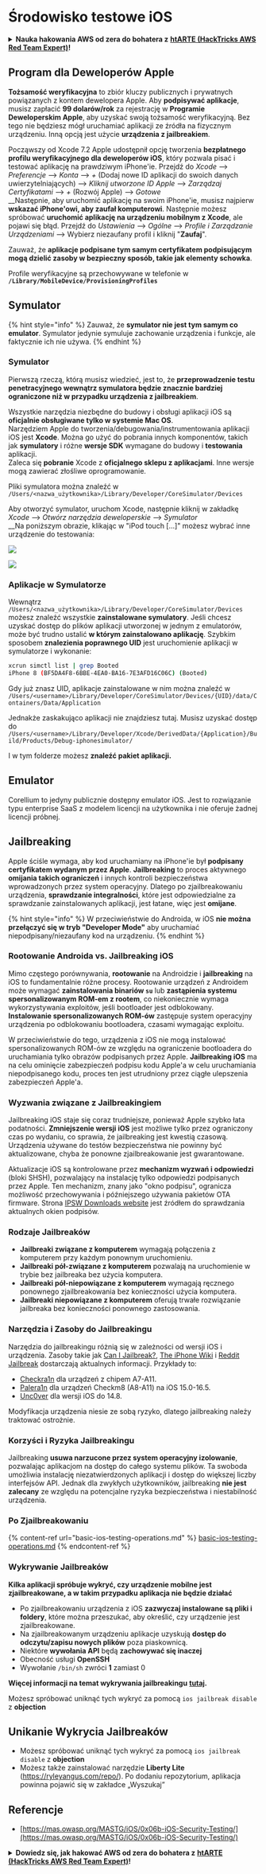 # Środowisko testowe iOS

<details>

<summary><strong>Nauka hakowania AWS od zera do bohatera z</strong> <a href="https://training.hacktricks.xyz/courses/arte"><strong>htARTE (HackTricks AWS Red Team Expert)</strong></a><strong>!</strong></summary>

Inne sposoby wsparcia HackTricks:

* Jeśli chcesz zobaczyć swoją **firmę reklamowaną w HackTricks** lub **pobrać HackTricks w formacie PDF**, sprawdź [**PLANY SUBSKRYPCYJNE**](https://github.com/sponsors/carlospolop)!
* Zdobądź [**oficjalne gadżety PEASS & HackTricks**](https://peass.creator-spring.com)
* Odkryj [**Rodzinę PEASS**](https://opensea.io/collection/the-peass-family), naszą kolekcję ekskluzywnych [**NFT**](https://opensea.io/collection/the-peass-family)
* **Dołącz do** 💬 [**grupy Discord**](https://discord.gg/hRep4RUj7f) lub [**grupy telegramowej**](https://t.me/peass) lub **śledź** nas na **Twitterze** 🐦 [**@carlospolopm**](https://twitter.com/hacktricks\_live)**.**
* **Podziel się swoimi sztuczkami hakerskimi, przesyłając PR-y do** [**HackTricks**](https://github.com/carlospolop/hacktricks) i [**HackTricks Cloud**](https://github.com/carlospolop/hacktricks-cloud) na GitHubie.

</details>

## Program dla Deweloperów Apple

**Tożsamość weryfikacyjna** to zbiór kluczy publicznych i prywatnych powiązanych z kontem dewelopera Apple. Aby **podpisywać aplikacje**, musisz zapłacić **99 dolarów/rok** za rejestrację w **Programie Deweloperskim Apple**, aby uzyskać swoją tożsamość weryfikacyjną. Bez tego nie będziesz mógł uruchamiać aplikacji ze źródła na fizycznym urządzeniu. Inną opcją jest użycie **urządzenia z jailbreakiem**.

Począwszy od Xcode 7.2 Apple udostępnił opcję tworzenia **bezpłatnego profilu weryfikacyjnego dla deweloperów iOS**, który pozwala pisać i testować aplikację na prawdziwym iPhone'ie. Przejdź do _Xcode_ --> _Preferencje_ --> _Konta_ --> _+_ (Dodaj nowe ID aplikacji do swoich danych uwierzytelniających) --> _Kliknij utworzone ID Apple_ --> _Zarządzaj Certyfikatami_ --> _+_ (Rozwój Apple) --> _Gotowe_\
\_\_Następnie, aby uruchomić aplikację na swoim iPhone'ie, musisz najpierw **wskazać iPhone'owi, aby zaufał komputerowi**. Następnie możesz spróbować **uruchomić aplikację na urządzeniu mobilnym z Xcode**, ale pojawi się błąd. Przejdź do _Ustawienia_ --> _Ogólne_ --> _Profile i Zarządzanie Urządzeniami_ --> Wybierz niezaufany profil i kliknij "**Zaufaj**".

Zauważ, że **aplikacje podpisane tym samym certyfikatem podpisującym mogą dzielić zasoby w bezpieczny sposób, takie jak elementy schowka**.

Profile weryfikacyjne są przechowywane w telefonie w **`/Library/MobileDevice/ProvisioningProfiles`**

## **Symulator**

{% hint style="info" %}
Zauważ, że **symulator nie jest tym samym co emulator**. Symulator jedynie symuluje zachowanie urządzenia i funkcje, ale faktycznie ich nie używa.
{% endhint %}

### **Symulator**

Pierwszą rzeczą, którą musisz wiedzieć, jest to, że **przeprowadzenie testu penetracyjnego wewnątrz symulatora będzie znacznie bardziej ograniczone niż w przypadku urządzenia z jailbreakiem**.

Wszystkie narzędzia niezbędne do budowy i obsługi aplikacji iOS są **oficjalnie obsługiwane tylko w systemie Mac OS**.\
Narzędziem Apple do tworzenia/debugowania/instrumentowania aplikacji iOS jest **Xcode**. Można go użyć do pobrania innych komponentów, takich jak **symulatory** i różne **wersje SDK** wymagane do budowy i **testowania** aplikacji.\
Zaleca się **pobranie** Xcode z **oficjalnego sklepu z aplikacjami**. Inne wersje mogą zawierać złośliwe oprogramowanie.

Pliki symulatora można znaleźć w `/Users/<nazwa_użytkownika>/Library/Developer/CoreSimulator/Devices`

Aby otworzyć symulator, uruchom Xcode, następnie kliknij w zakładkę _Xcode_ --> _Otwórz narzędzia deweloperskie_ --> _Symulator_\
\_\_Na poniższym obrazie, klikając w "iPod touch \[...]" możesz wybrać inne urządzenie do testowania:

![](<../../.gitbook/assets/image (267).png>)

![](<../../.gitbook/assets/image (517).png>)

### Aplikacje w Symulatorze

Wewnątrz `/Users/<nazwa_użytkownika>/Library/Developer/CoreSimulator/Devices` możesz znaleźć wszystkie **zainstalowane symulatory**. Jeśli chcesz uzyskać dostęp do plików aplikacji utworzonej w jednym z emulatorów, może być trudno ustalić **w którym zainstalowano aplikację**. Szybkim sposobem **znalezienia poprawnego UID** jest uruchomienie aplikacji w symulatorze i wykonanie:
```bash
xcrun simctl list | grep Booted
iPhone 8 (BF5DA4F8-6BBE-4EA0-BA16-7E3AFD16C06C) (Booted)
```
Gdy już znasz UID, aplikacje zainstalowane w nim można znaleźć w `/Users/<username>/Library/Developer/CoreSimulator/Devices/{UID}/data/Containers/Data/Application`

Jednakże zaskakująco aplikacji nie znajdziesz tutaj. Musisz uzyskać dostęp do `/Users/<username>/Library/Developer/Xcode/DerivedData/{Application}/Build/Products/Debug-iphonesimulator/`

I w tym folderze możesz **znaleźć pakiet aplikacji.**

## Emulator

Corellium to jedyny publicznie dostępny emulator iOS. Jest to rozwiązanie typu enterprise SaaS z modelem licencji na użytkownika i nie oferuje żadnej licencji próbnej.

## Jailbreaking

Apple ściśle wymaga, aby kod uruchamiany na iPhone'ie był **podpisany certyfikatem wydanym przez Apple**. **Jailbreaking** to proces aktywnego **omijania takich ograniczeń** i innych kontroli bezpieczeństwa wprowadzonych przez system operacyjny. Dlatego po zjailbreakowaniu urządzenia, **sprawdzanie integralności**, które jest odpowiedzialne za sprawdzanie zainstalowanych aplikacji, jest łatane, więc jest **omijane**.

{% hint style="info" %}
W przeciwieństwie do Androida, w iOS **nie można przełączyć się w tryb "Developer Mode"** aby uruchamiać niepodpisany/niezaufany kod na urządzeniu.
{% endhint %}

### Rootowanie Androida vs. Jailbreaking iOS

Mimo częstego porównywania, **rootowanie** na Androidzie i **jailbreaking** na iOS to fundamentalnie różne procesy. Rootowanie urządzeń z Androidem może wymagać **zainstalowania binariów `su`** lub **zastąpienia systemu spersonalizowanym ROM-em z rootem**, co niekoniecznie wymaga wykorzystywania exploitów, jeśli bootloader jest odblokowany. **Instalowanie spersonalizowanych ROM-ów** zastępuje system operacyjny urządzenia po odblokowaniu bootloadera, czasami wymagając exploitu.

W przeciwieństwie do tego, urządzenia z iOS nie mogą instalować spersonalizowanych ROM-ów ze względu na ograniczenie bootloadera do uruchamiania tylko obrazów podpisanych przez Apple. **Jailbreaking iOS** ma na celu ominięcie zabezpieczeń podpisu kodu Apple'a w celu uruchamiania niepodpisanego kodu, proces ten jest utrudniony przez ciągłe ulepszenia zabezpieczeń Apple'a.

### Wyzwania związane z Jailbreakingiem

Jailbreaking iOS staje się coraz trudniejsze, ponieważ Apple szybko łata podatności. **Zmniejszenie wersji iOS** jest możliwe tylko przez ograniczony czas po wydaniu, co sprawia, że jailbreaking jest kwestią czasową. Urządzenia używane do testów bezpieczeństwa nie powinny być aktualizowane, chyba że ponowne zjailbreakowanie jest gwarantowane.

Aktualizacje iOS są kontrolowane przez **mechanizm wyzwań i odpowiedzi** (bloki SHSH), pozwalający na instalację tylko odpowiedzi podpisanych przez Apple. Ten mechanizm, znany jako "okno podpisu", ogranicza możliwość przechowywania i późniejszego używania pakietów OTA firmware. Strona [IPSW Downloads website](https://ipsw.me) jest źródłem do sprawdzania aktualnych okien podpisów.

### Rodzaje Jailbreaków

* **Jailbreaki związane z komputerem** wymagają połączenia z komputerem przy każdym ponownym uruchomieniu.
* **Jailbreaki pół-związane z komputerem** pozwalają na uruchomienie w trybie bez jailbreaka bez użycia komputera.
* **Jailbreaki pół-niepowiązane z komputerem** wymagają ręcznego ponownego zjailbreakowania bez konieczności użycia komputera.
* **Jailbreaki niepowiązane z komputerem** oferują trwałe rozwiązanie jailbreaka bez konieczności ponownego zastosowania.

### Narzędzia i Zasoby do Jailbreakingu

Narzędzia do jailbreakingu różnią się w zależności od wersji iOS i urządzenia. Zasoby takie jak [Can I Jailbreak?](https://canijailbreak.com), [The iPhone Wiki](https://www.theiphonewiki.com) i [Reddit Jailbreak](https://www.reddit.com/r/jailbreak/) dostarczają aktualnych informacji. Przykłady to:

* [Checkra1n](https://checkra.in/) dla urządzeń z chipem A7-A11.
* [Palera1n](https://palera.in/) dla urządzeń Checkm8 (A8-A11) na iOS 15.0-16.5.
* [Unc0ver](https://unc0ver.dev/) dla wersji iOS do 14.8.

Modyfikacja urządzenia niesie ze sobą ryzyko, dlatego jailbreaking należy traktować ostrożnie.

### Korzyści i Ryzyka Jailbreakingu

Jailbreaking **usuwa narzucone przez system operacyjny izolowanie**, pozwalając aplikacjom na dostęp do całego systemu plików. Ta swoboda umożliwia instalację niezatwierdzonych aplikacji i dostęp do większej liczby interfejsów API. Jednak dla zwykłych użytkowników, jailbreaking **nie jest zalecany** ze względu na potencjalne ryzyka bezpieczeństwa i niestabilność urządzenia.

### **Po Zjailbreakowaniu**

{% content-ref url="basic-ios-testing-operations.md" %}
[basic-ios-testing-operations.md](basic-ios-testing-operations.md)
{% endcontent-ref %}

### **Wykrywanie Jailbreaków**

**Kilka aplikacji spróbuje wykryć, czy urządzenie mobilne jest zjailbreakowane, a w takim przypadku aplikacja nie będzie działać**

* Po zjailbreakowaniu urządzenia z iOS **zazwyczaj instalowane są pliki i foldery**, które można przeszukać, aby określić, czy urządzenie jest zjailbreakowane.
* Na zjailbreakowanym urządzeniu aplikacje uzyskują **dostęp do odczytu/zapisu nowych plików** poza piaskownicą.
* Niektóre **wywołania API** będą **zachowywać się inaczej**
* Obecność usługi **OpenSSH**
* Wywołanie `/bin/sh` zwróci **1** zamiast 0

**Więcej informacji na temat wykrywania jailbreakingu** [**tutaj**](https://www.trustwave.com/en-us/resources/blogs/spiderlabs-blog/jailbreak-detection-methods/)**.**

Możesz spróbować uniknąć tych wykryć za pomocą `ios jailbreak disable` z **objection**

## **Unikanie Wykrycia Jailbreaków**

* Możesz spróbować uniknąć tych wykryć za pomocą `ios jailbreak disable` z **objection**
* Możesz także zainstalować narzędzie **Liberty Lite** (https://ryleyangus.com/repo/). Po dodaniu repozytorium, aplikacja powinna pojawić się w zakładce „Wyszukaj”

## Referencje

* [https://mas.owasp.org/MASTG/iOS/0x06b-iOS-Security-Testing/](https://mas.owasp.org/MASTG/iOS/0x06b-iOS-Security-Testing/)

<details>

<summary><strong>Dowiedz się, jak hakować AWS od zera do bohatera z</strong> <a href="https://training.hacktricks.xyz/courses/arte"><strong>htARTE (HackTricks AWS Red Team Expert)</strong></a><strong>!</strong></summary>

Inne sposoby wsparcia HackTricks:

* Jeśli chcesz zobaczyć swoją **firmę reklamowaną w HackTricks** lub **pobrać HackTricks w formacie PDF**, sprawdź [**PLANY SUBSKRYPCYJNE**](https://github.com/sponsors/carlospolop)!
* Zdobądź [**oficjalne gadżety PEASS & HackTricks**](https://peass.creator-spring.com)
* Odkryj [**Rodzinę PEASS**](https://opensea.io/collection/the-peass-family), naszą kolekcję ekskluzywnych [**NFT**](https://opensea.io/collection/the-peass-family)
* **Dołącz do** 💬 [**Grupy Discord**](https://discord.gg/hRep4RUj7f) lub [**grupy telegramowej**](https://t.me/peass) lub **śledź** nas na **Twitterze** 🐦 [**@carlospolopm**](https://twitter.com/hacktricks\_live)**.**
* **Podziel się swoimi sztuczkami hakerskimi, przesyłając PR-y do** [**HackTricks**](https://github.com/carlospolop/hacktricks) i [**HackTricks Cloud**](https://github.com/carlospolop/hacktricks-cloud) github repos.

</details>
